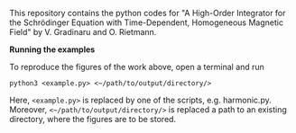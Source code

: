 This repository contains the python codes for "A High-Order Integrator for the Schrödinger Equation with Time-Dependent, Homogeneous Magnetic Field" by V. Gradinaru and O. Rietmann.

**Running the examples**

To reproduce the figures of the work above, open a terminal and run

`python3 <example.py> <~/path/to/output/directory/>`

Here, `<example.py>` is replaced by one of the scripts, e.g. harmonic.py.
Moreover, `<~/path/to/output/directory/>` is replaced a path to an existing directory, where the figures are to be stored.